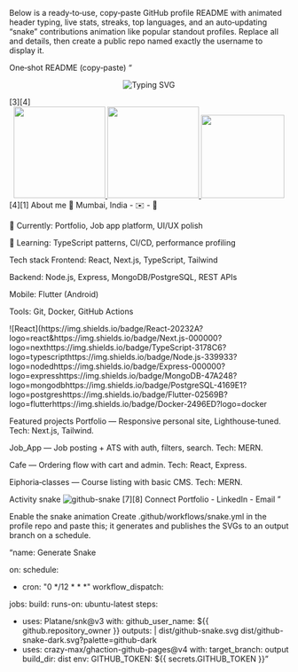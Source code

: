 
Below is a ready‑to‑use, copy‑paste GitHub profile README with animated header typing, live stats, streaks, top languages, and an auto‑updating “snake” contributions animation like popular standout profiles. Replace all <your-username> and details, then create a public repo named exactly the username to display it.

One‑shot README (copy‑paste)
“<div align="center">

<img src="https://readme-typing-svg.demolab.com?font=Fira+Code&size=28&pause=1200&color=00D1B2&center=true&vCenter=true&width=900&lines=Hi%2C+I'm+Vinayak+Saindane+👋;Frontend+%E2%80%A2+Full‑Stack+%E2%80%A2+Mobile;Building+useful+apps+with+React%2C+Node%2C+Flutter;Always+learning+TypeScript%2C+DevOps%2C+AI" alt="Typing SVG" /> </div>[3][4] <div align="center"> <a href="https://github-readme-stats.vercel.app/api?username=<your-username>&show_icons=true&theme=tokyonight&hide_border=true&rank_icon=github"> <img height="165" src="https://github-readme-stats.vercel.app/api?username=<your-username>&show_icons=true&theme=tokyonight&hide_border=true&rank_icon=github" /> </a> <a href="https://streak-stats.demolab.com/?user=<your-username>&theme=tokyonight&hide_border=true"> <img height="165" src="https://streak-stats.demolab.com/?user=<your-username>&theme=tokyonight&hide_border=true" /> </a> <a href="https://github-readme-stats.vercel.app/api/top-langs/?username=<your-username>&layout=compact&langs_count=8&theme=tokyonight&hide_border=true"> <img height="150" src="https://github-readme-stats.vercel.app/api/top-langs/?username=<your-username>&layout=compact&langs_count=8&theme=tokyonight&hide_border=true" /> </a> </div>[4][1]
About me
📍 Mumbai, India - ✉️ <email> - 🔗 <portfolio-or-linktree>

🔭 Currently: Portfolio, Job app platform, UI/UX polish

🧠 Learning: TypeScript patterns, CI/CD, performance profiling

Tech stack
Frontend: React, Next.js, TypeScript, Tailwind

Backend: Node.js, Express, MongoDB/PostgreSQL, REST APIs

Mobile: Flutter (Android)

Tools: Git, Docker, GitHub Actions

<div>
![React](https://img.shields.io/badge/React-20232A?logo=react&https://img.shields.io/badge/Next.js-000000?logo=nexthttps://img.shields.io/badge/TypeScript-3178C6?logo=typescripthttps://img.shields.io/badge/Node.js-339933?logo=nodedhttps://img.shields.io/badge/Express-000000?logo=expresshttps://img.shields.io/badge/MongoDB-47A248?logo=mongodbhttps://img.shields.io/badge/PostgreSQL-4169E1?logo=postgreshttps://img.shields.io/badge/Flutter-02569B?logo=flutterhttps://img.shields.io/badge/Docker-2496ED?logo=docker

Featured projects
Portfolio — Responsive personal site, Lighthouse‑tuned. Tech: Next.js, Tailwind.

Job_App — Job posting + ATS with auth, filters, search. Tech: MERN.

Cafe — Ordering flow with cart and admin. Tech: React, Express.

Eiphoria‑classes — Course listing with basic CMS. Tech: MERN.

Activity snake
<picture> <source media="(prefers-color-scheme: dark)" srcset="https://raw.githubusercontent.com/<your-username>/<your-username>/output/github-snake-dark.svg" /> <source media="(prefers-color-scheme: light)" srcset="https://raw.githubusercontent.com/<your-username>/<your-username>/output/github-snake.svg" /> <img alt="github-snake" src="https://raw.githubusercontent.com/<your-username>/<your-username>/output/github-snake.svg" /> </picture>[7][8]
Connect
Portfolio - LinkedIn - Email ”

Enable the snake animation
Create .github/workflows/snake.yml in the profile repo and paste this; it generates and publishes the SVGs to an output branch on a schedule.

“name: Generate Snake

on:
schedule:
- cron: "0 */12 * * *"
workflow_dispatch:

jobs:
build:
runs-on: ubuntu-latest
steps:
- uses: Platane/snk@v3
with:
github_user_name: ${{ github.repository_owner }}
outputs: |
dist/github-snake.svg
dist/github-snake-dark.svg?palette=github-dark
- uses: crazy-max/ghaction-github-pages@v4
with:
target_branch: output
build_dir: dist
env:
GITHUB_TOKEN: ${{ secrets.GITHUB_TOKEN }}”

